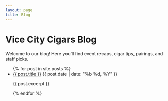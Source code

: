 ```yaml
---
layout: page
title: Blog
---
```


# Vice City Cigars Blog

Welcome to our blog! Here you’ll find event recaps, cigar tips, pairings, and staff picks.

<ul class="blog-list">
  {% for post in site.posts %}
    <li>
      <a href="{{ post.url | relative_url }}">{{ post.title }}</a>
      <span class="blog-date">{{ post.date | date: "%b %d, %Y" }}</span>
      <p>{{ post.excerpt }}</p>
    </li>
  {% endfor %}
</ul>

